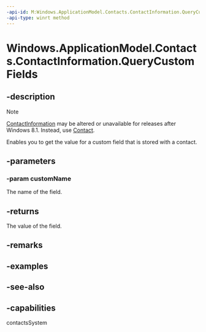 ```yaml
---
-api-id: M:Windows.ApplicationModel.Contacts.ContactInformation.QueryCustomFields(System.String)
-api-type: winrt method
---
```


<!-- Method syntax
public Windows.Foundation.Collections.IVectorView<Windows.ApplicationModel.Contacts.ContactField> QueryCustomFields(System.String customName)
-->

# Windows.ApplicationModel.Contacts.ContactInformation.QueryCustomFields

## -description
> [!NOTE]
> [ContactInformation](contactinformation.md) may be altered or unavailable for releases after Windows 8.1. Instead, use [Contact](contact.md).

Enables you to get the value for a custom field that is stored with a contact.

## -parameters
### -param customName
The name of the field.

## -returns
The value of the field.

## -remarks

## -examples

## -see-also

## -capabilities
contactsSystem
